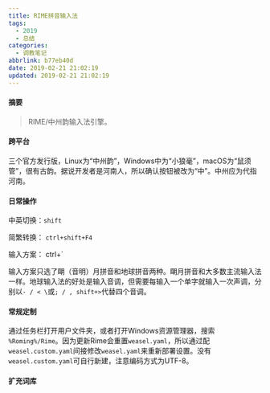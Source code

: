 ```yaml
---
title: RIME拼音输入法
tags:
  - 2019
  - 总结
categories:
  - 调教笔记
abbrlink: b77eb40d
date: 2019-02-21 21:02:19
updated: 2019-02-21 21:02:19
---
```


#### 摘要

>RIME/中州韵输入法引擎。<!-- more -->
>

#### 跨平台

三个官方发行版，Linux为“中州韵”，Windows中为“小狼毫”，macOS为“鼠须管”，很有古韵。据说开发者是河南人，所以确认按钮被改为“中”。中州应为代指河南。

#### 日常操作

中英切换：`shift`

简繁转换： `ctrl+shift+F4`

输入方案： ctrl+\`

输入方案只选了朙（音明）月拼音和地球拼音两种。朙月拼音和大多数主流输入法一样。地球输入法的好处是输入音调，但需要每输入一个单字就输入一次声调，分别以`- / < \`或`; / , shift+>`代替四个音调。

#### 常规定制

通过任务栏打开用户文件夹，或者打开Windows资源管理器，搜索 `%Roming%/Rime`。因为更新Rime会重置`weasel.yaml`，所以通过配`weasel.custom.yaml`间接修改`weasel.yaml`来重新部署设置。没有`weasel.custom.yaml`可自行新建，注意编码方式为UTF-8。

#### 扩充词库

